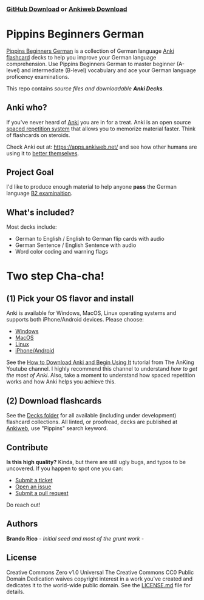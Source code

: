 ### **[GitHub Download](https://github.com/ilbrandori/Pippins-Beginners-German/tree/master/Decks) or [Ankiweb Download](https://ankiweb.net/shared/decks/Pippins)**

# Pippins Beginners German
[Pippins Beginners German](https://github.com/ilbrandori/Pippins-Beginners-Germans) is a collection of German language [Anki flashcard](https://ankiweb.net/shared/info/822769934) decks to help you improve your German language comprehension. Use Pippins Beginners German to master beginner (A-level) and intermediate (B-level) vocabulary and ace your German language proficency examinations.  

This repo contains *source files and downloadable **Anki Decks**.*

## Anki who?

If you've never heard of [Anki](https://apps.ankiweb.net/) you are in for a treat. Anki is an open source [spaced repetition system](https://en.wikipedia.org/wiki/Spaced_repetition) that allows you to memorize material faster. Think of flashcards on steroids. 

Check Anki out at: https://apps.ankiweb.net/ and see how other humans are using it to [better themselves](https://www.youtube.com/results?search_query=anki+learn).

## Project Goal
I'd like to produce enough material to help anyone **pass** the German language [B2 examinaition](https://www.sprachenatelier-berlin.de/en/article/1228.german-as-a-second-language-proficiency-levels.html). 


## What's included?
Most decks include:

* German to English / English to German flip cards with audio
* German Sentence / English Sentence with audio
* Word color coding and warning flags

# Two step Cha-cha!

## (1) Pick your OS flavor and install

Anki is available for Windows, MacOS, Linux operating systems and supports both iPhone/Android devices. 
Please choose: 

- [Windows](https://apps.ankiweb.net/#windows)
- [MacOS](https://apps.ankiweb.net/#mac)
- [Linux](https://apps.ankiweb.net/#linux)
- [iPhone/Android](https://apps.ankiweb.net/#ios)

See the [How to Download Anki and Begin Using It](https://www.youtube.com/watch?v=AjdUxCnAXJw) tutorial from The AnKing Youtube channel. I highly recommend this channel to understand *how to get the most of Anki*. Also, take a moment to understand how spaced repetition works and how Anki helps you achieve this.   

## (2) Download flashcards
See the [Decks folder](https://github.com/ilbrandori/Pippins-Beginners-German/tree/master/Decks) for all available (including under development) flashcard collections. All linted, or proofread, decks are published at [Ankiweb](https://ankiweb.net/shared/decks/Pippins), use "Pippins" search keyword. 

## Contribute

**Is this high quality?** 
Kinda, but there are still ugly bugs, and typos to be uncovered. If you happen to spot one you can:

* [Submit a ticket](https://forms.gle/vbVNECZmXNG8cHuH7)
* [Open an issue](https://github.com/ilbrandori/Pippins-Beginners-German/issues)
* [Submit a pull request](https://github.com/ilbrandori/Pippins-Beginners-German/pulls)

Do reach out!

## Authors
**Brando Rico** - *Initial seed and most of the grunt work* - 

## License
Creative Commons Zero v1.0 Universal The Creative Commons CC0 Public Domain Dedication waives copyright interest in a work you've created and dedicates it to the world-wide public domain. See the [LICENSE.md](LICENSE.md) file for details.


